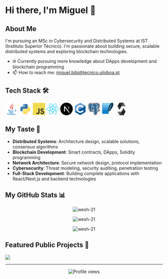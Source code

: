 # Hi there, I'm Miguel 👋

## About Me

I'm pursuing an MSc in Cybersecurity and Distributed Systems at IST (Instituto Superior Técnico). I'm passionate about building secure, scalable distributed systems and exploring blockchain technologies.

- 🌐 Currently pursuing more knowledge about DApps development and blockchain programming
- 📫 How to reach me: miguel.bibi@tecnico.ulisboa.pt

## Tech Stack 🛠️

<p align="left">
<img src="https://raw.githubusercontent.com/devicons/devicon/master/icons/java/java-original.svg" alt="java" width="40" height="40"/>
<img src="https://raw.githubusercontent.com/devicons/devicon/master/icons/python/python-original.svg" alt="python" width="40" height="40"/>
<img src="https://raw.githubusercontent.com/devicons/devicon/master/icons/javascript/javascript-original.svg" alt="javascript" width="40" height="40"/>
<img src="https://raw.githubusercontent.com/devicons/devicon/master/icons/react/react-original.svg" alt="reactjs" width="40" height="40"/>
<img src="https://raw.githubusercontent.com/devicons/devicon/master/icons/nextjs/nextjs-original.svg" alt="nextjs" width="40" height="40"/>
<img src="https://raw.githubusercontent.com/devicons/devicon/master/icons/c/c-original.svg" alt="c" width="40" height="40"/>
<img src="https://raw.githubusercontent.com/devicons/devicon/master/icons/postgresql/postgresql-original.svg" alt="postgresql" width="40" height="40"/>
<img src="https://raw.githubusercontent.com/devicons/devicon/master/icons/sqlite/sqlite-original.svg" alt="sqlite" width="40" height="40"/>
<img src="https://raw.githubusercontent.com/devicons/devicon/master/icons/solidity/solidity-original.svg" alt="solidity" width="40" height="40"/>
</p>

## My Taste 🥘

- **Distributed Systems**: Architecture design, scalable solutions, consensus algorithms
- **Blockchain Development**: Smart contracts, DApps, Solidity programming
- **Network Architecture**: Secure network design, protocol implementation
- **Cybersecurity**: Threat modeling, security auditing, penetration testing
- **Full-Stack Development**: Building complete applications with React/Next.js and backend technologies

## My GitHub Stats 📊

<p align="center">
  <img src="https://github-readme-stats.vercel.app/api?username=wesh-21&show_icons=true&theme=radical" alt="wesh-21" />
</p>

<p align="center">
  <img src="https://github-readme-streak-stats.herokuapp.com/?user=wesh-21&theme=radical" alt="wesh-21" />
</p>

<p align="center">
  <img src="https://github-readme-stats.vercel.app/api/top-langs/?username=wesh-21&layout=compact&theme=radical" alt="wesh-21" />
</p>

## Featured Public Projects 🚀

<a href="https://github.com/wesh-21/eleanor">
  <img align="center" src="https://github-readme-stats.vercel.app/api/pin/?username=wesh-21&repo=eleanor&theme=radical" />
</a>

---

<p align="center">
  <img src="https://komarev.com/ghpvc/?username=wesh-21&color=blueviolet" alt="Profile views"/>
</p>
